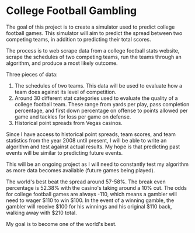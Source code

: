 # College Football Gambling

The goal of this project is to create a simulator used to predict college football games.  This simulator will aim to predict the spread between two competing teams, in addition to predicting their total scores.

The process is to web scrape data from a college football stats website, scrape the schedules of two competing teams, run the teams through an algorithm, and produce a most likely outcome.

Three pieces of data:
1. The schedules of two teams.  This data will be used to evaluate how a team does against its level of competition.
2. Around 30 different stat categories used to evaluate the quality of a college football team.  These range from yards per play, pass completion percentage, and first down percentage on offense to points allowed per game and tackles for loss per game on defense.
3. Historical point spreads from Vegas casinos.

Since I have access to historical point spreads, team scores, and team statistics from the year 2008 until present, I will be able to write an algorithm and test against actual results.  My hope is that predicting past events will be similar to predicting future events.

This will be an ongoing project as I will need to constantly test my algorithm as more data becomes available (future games being played).

The world's best beat the spread around 57-58%.  The break even percentage is 52.38% with the casino's taking around a 10% cut.  The odds for college football games are always -110, which means a gambler will need to wager $110 to win $100.  In the event of a winning gamble, the gambler will receive $100 for his winnings and his original $110 back, walking away with $210 total.

My goal is to become one of the world's best.

